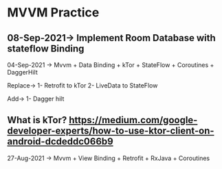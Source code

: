 # MVVM Practice



08-Sep-2021->
Implement Room Database with stateflow Binding 
----------------------------------------------------------------------------------------------------
04-Sep-2021 ->
Mvvm + Data Binding + kTor + StateFlow + Coroutines + DaggerHilt

Replace-> 
1- Retrofit to kTor
2- LiveData to StateFlow

Add->
1- Dagger hilt

What is kTor?
https://medium.com/google-developer-experts/how-to-use-ktor-client-on-android-dcdeddc066b9
----------------------------------------------------------------------------------------------------
27-Aug-2021 ->
Mvvm + View Binding + Retrofit + RxJava + Coroutines


